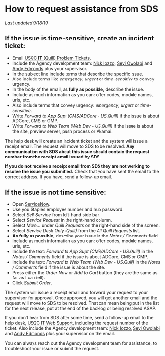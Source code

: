 # How to request assistance from SDS
_Last updated 9/18/19_

## If the issue is time-sensitive, create an incident ticket:
* Email [USQC __IT__ (Quill) Problem Tickets](mailto:USQCITQuillProblemTickets@quill.com).
* Include the Agency development team: [Nick Iozzo](mailto:nick.iozzo@quill.com), [Seyi Owolabi](mailto:seyi.owolabi@quill.com) and [Andy Edmonds](mailto:andrew.edmonds@quill.com) plus your supervisor.
* In the subject line include terms that describe the specific issue.
* Also include terms like _emergency_, _urgent_ or _time-sensitive_ to convey urgency.
* In the body of the email, __as fully as possible,__ describe the issue. 
* Include as much information as you can: offer codes, module names, urls, etc.
* Also include terms that convey urgency: _emergency_, _urgent_ or _time-sensitive_.
* Write _Forward to App Supt (CMS/ADCore - US.Quill)_ if the issue is about ADCore, CMS or GMP.
* Write _Forward to Web Team (Web Dev - US.Quill)_ if the issue is about the site, preview server, push process or Akamai.

The help desk will create an incident ticket and the system will issue a receipt email. The request will move to SDS to be resolved. __Any communication with SDS about this issue should contain the request number from the receipt email issued by SDS.__

__If you do not receive a receipt email from SDS they are not working to resolve the issue you submitted.__ Check that you have sent the email to the correct address. If you have, send a follow-up email.

## If the issue is not time sensitive:
* Open [ServiceNow](https://staples.service-now.com/).
* Use you Staples employee number and hub password.
* Select _Self Service_ from left-hand side bar.
* Select _Service Request_ in the right-hand column.
* Select _More..._ under _Quill Requests_ on the right-hand side of the screen.
* Select _Service Desk Only (Quill)_ from the _All Quill Requests_ list.
* __As fully as possible,__ describe your issue in the _Notes / Comments_ field.
* Include as much information as you can: offer codes, module names, urls, etc.
* Include the text: _Forward to App Supt (CMS/ADCore - US.Quill)_ in the _Notes / Comments_ field if the issue is about ADCore, CMS or GMP.
* Include the text: _Forward to Web Team (Web Dev - US.Quill)_ in the _Notes / Comments_ field if the issue is about the site.
* Press either the _Order Now_ or _Add to Cart_ button (they are the same as far as I can tell).
* Click _Submit Order_.

The system will issue a receipt email and forward your request to your supervisor for approval. Once approved, you will get another email and the request will move to SDS to be resolved. That can mean being put in the list for the next release, put at the end of the backlog or being resolved ASAP.

If you don’t hear from SDS after some time, send a follow-up email to the help desk, [USQC IT Web Support](USQCITWebSupport@Staples.com), including the request number of the ticket. Also include the Agency development team: [Nick Iozzo](mailto:nick.iozzo@quill.com), [Seyi Owolabi](mailto:seyi.owolabi@quill.com) and [Andy Edmonds](mailto:andrew.edmonds@quill.com) plus your supervisor on the email.

You can always reach out the Agency development team for assistance, to troubleshoot your issue or submit the request.